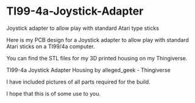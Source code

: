 # TI99-4a-Joystick-Adapter
Joystick adapter to allow play with standard Atari type sticks


Here is my PCB design for a Joystick adapter to allow play with standard Atari sticks on a TI99/4a computer.

You can find the STL files for my 3D printed housing on my Thingiverse.

TI99-4a Joystick Adapter Housing by alleged_geek - Thingiverse

I have included pictures of all parts required for the build.

I hope that this is of some use to you.
